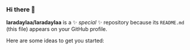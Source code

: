 ### Hi there 👋

**laradaylaa/laradaylaa** is a ✨ _special_ ✨ repository because its `README.md` (this file) appears on your GitHub profile.

Here are some ideas to get you started:




